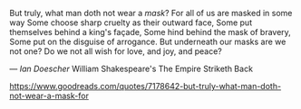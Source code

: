 But truly, what man doth not wear a _mask_?
For all of us are masked in some way
Some choose sharp cruelty as their outward face,
Some put themselves behind a king's façade,
Some hind behind the mask of bravery,
Some put on the disguise of arrogance.
But underneath our masks are we not one?
Do we not all wish for love, and joy, and peace?

― *Ian Doescher* William Shakespeare's The Empire Striketh Back

https://www.goodreads.com/quotes/7178642-but-truly-what-man-doth-not-wear-a-mask-for
